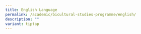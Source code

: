 ```yaml
---
title: English Language
permalink: /academic/bicultural-studies-programme/english/
description: ""
variant: tiptap
---
```

<p></p>
<p></p>
